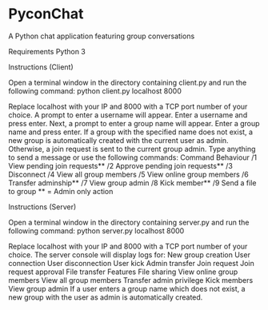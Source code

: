 # PyconChat
A Python chat application featuring group conversations



Requirements
Python 3


Instructions (Client)

Open a terminal window in the directory containing client.py and run the following command:
python client.py localhost 8000

Replace localhost with your IP and 8000 with a TCP port number of your choice.
A prompt to enter a username will appear. Enter a username and press enter.
Next, a prompt to enter a group name will appear. Enter a group name and press enter.
If a group with the specified name does not exist, a new group is automatically created with the current user as admin. Otherwise, a join request is sent to the current group admin.
Type anything to send a message or use the following commands:
Command	Behaviour
/1	View pending join requests**
/2	Approve pending join requests**
/3	Disconnect
/4	View all group members
/5	View online group members
/6	Transfer adminship**
/7	View group admin
/8	Kick member**
/9	Send a file to group
** = Admin only action


Instructions (Server)

Open a terminal window in the directory containing server.py and run the following command:
python server.py localhost 8000

Replace localhost with your IP and 8000 with a TCP port number of your choice.
The server console will display logs for:
New group creation
User connection
User disconnection
User kick
Admin transfer
Join request
Join request approval
File transfer
Features
File sharing
View online group members
View all group members
Transfer admin privilege
Kick members
View group admin
If a user enters a group name which does not exist, a new group with the user as admin is automatically created.
